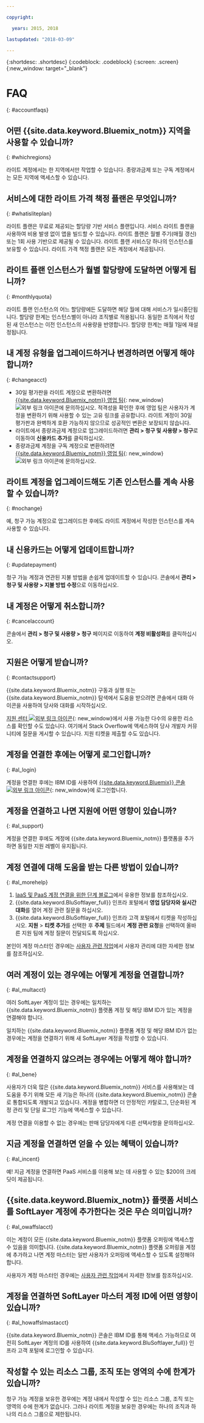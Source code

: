 ```yaml
---

copyright:

  years: 2015, 2018

lastupdated: "2018-03-09"

---
```


{:shortdesc: .shortdesc}
{:codeblock: .codeblock}
{:screen: .screen}
{:new_window: target="_blank"}

# FAQ
{: #accountfaqs}

## 어떤 {{site.data.keyword.Bluemix_notm}} 지역을 사용할 수 있습니까?
{: #whichregions}

라이트 계정에서는 한 지역에서만 작업할 수 있습니다. 종량과금제 또는 구독 계정에서는 모든 지역에 액세스할 수 있습니다.

## 서비스에 대한 라이트 가격 책정 플랜은 무엇입니까?
{: #whatisliteplan}

라이트 플랜은 무료로 제공되는 할당량 기반 서비스 플랜입니다. 서비스 라이트 플랜을 사용하여 비용 발생 없이 앱을 빌드할 수 있습니다. 라이트 플랜은 월별 주기(매월 갱신) 또는 1회 사용 기반으로 제공될 수 있습니다. 라이트 플랜 서비스당 하나의 인스턴스를 보유할 수 있습니다. 라이트 가격 책정 플랜은 모든 계정에서 제공됩니다.

## 라이트 플랜 인스턴스가 월별 할당량에 도달하면 어떻게 됩니까?
{: #monthlyquota}

라이트 플랜 인스턴스의 어느 할당량에든 도달하면 해당 월에 대해 서비스가 일시중단됩니다. 할당량 한계는 인스턴스별이 아니라 조직별로 적용됩니다. 동일한 조직에서 작성된 새 인스턴스는 이전 인스턴스의 사용량을 반영합니다. 할당량 한계는 매월 1일에 재설정됩니다. 

## 내 계정 유형을 업그레이드하거나 변경하려면 어떻게 해야 합니까?
{: #changeacct}

* 30일 평가판을 라이트 계정으로 변환하려면 [{{site.data.keyword.Bluemix_notm}} 영업 팀](https://www.ibm.com/cloud-computing/bluemix/contact-us){: new_window} ![외부 링크 아이콘](../icons/launch-glyph.svg)에 문의하십시오. 적격성을 확인한 후에 영업 팀은 사용자가 계정을 변환하기 위해 사용할 수 있는 고유 링크를 공유합니다. 라이트 계정이 30일 평가판과 완벽하게 호환 가능하지 않으므로 성공적인 변환은 보장되지 않습니다.  
* 라이트에서 종량과금제 계정으로 업그레이드하려면 **관리 > 청구 및 사용량 > 청구**로 이동하여 **신용카드 추가**를 클릭하십시오.
* 종량과금제 계정을 구독 계정으로 변환하려면 [{{site.data.keyword.Bluemix_notm}} 영업 팀](https://www.ibm.com/cloud-computing/bluemix/contact-us){: new_window} ![외부 링크 아이콘](../icons/launch-glyph.svg)에 문의하십시오.

## 라이트 계정을 업그레이드해도 기존 인스턴스를 계속 사용할 수 있습니까?
{: #nochange}

예, 청구 가능 계정으로 업그레이드한 후에도 라이트 계정에서 작성한 인스턴스를 계속 사용할 수 있습니다. 

## 내 신용카드는 어떻게 업데이트합니까?
{: #updatepayment}

청구 가능 계정과 연관된 지불 방법을 손쉽게 업데이트할 수 있습니다. 콘솔에서 **관리 > 청구 및 사용량 > 지불 방법 수정**으로 이동하십시오.

## 내 계정은 어떻게 취소합니까?
{: #cancelaccount}

콘솔에서 **관리 > 청구 및 사용량 > 청구** 페이지로 이동하여 **계정 비활성화**를 클릭하십시오.

## 지원은 어떻게 받습니까?
{: #contactsupport}

{{site.data.keyword.Bluemix_notm}} 구동과 실행 또는 {{site.data.keyword.Bluemix_notm}} 탐색에서 도움을 받으려면 콘솔에서 대화 아이콘을 사용하여 당사와 대화를 시작하십시오.

[지원 센터 ![외부 링크 아이콘](../icons/launch-glyph.svg)](https://console.bluemix.net/unifiedsupport/supportcenter){: new_window}에서 사용 가능한 다수의 유용한 리소스를 확인할 수도 있습니다. 여기에서 Stack Overflow에 액세스하여 당사 개발자 커뮤니티에 질문을 게시할 수 있습니다. 지원 티켓을 제출할 수도 있습니다.

## 계정을 연결한 후에는 어떻게 로그인합니까?
{: #al_login}

계정을 연결한 후에는 IBM ID를 사용하여 [{{site.data.keyword.Bluemix}} 콘솔 ![외부 링크 아이콘](../icons/launch-glyph.svg)](https://console.bluemix.net){: new_window}에 로그인합니다. 

## 계정을 연결하고 나면 지원에 어떤 영향이 있습니까?
{: #al_support}

계정을 연결한 후에도 계정에 {{site.data.keyword.Bluemix_notm}} 플랫폼을 추가하면 동일한 지원 레벨이 유지됩니다. 

## 계정 연결에 대해 도움을 받는 다른 방법이 있습니까? 	
{: #al_morehelp}

  1. [IaaS 및 PaaS 계정 연결을 위한 단계 블로그](https://www.ibm.com/blogs/bluemix/2018/03/follow-steps-link-iaas-paas-accounts/)에서 유용한 정보를 참조하십시오.  
  2. {{site.data.keyword.BluSoftlayer_full}} 인프라 포털에서 **영업 담당자와 실시간 대화**를 열어 계정 관련 질문을 하십시오. 
  3. {{site.data.keyword.BluSoftlayer_full}} 인프라 고객 포털에서 티켓을 작성하십시오. **지원** > **티켓 추가**를 선택한 후 **주제** 필드에서 **계정 관련 요청**을 선택하여 올바른 지원 팀에 계정 질문이 전달되도록 하십시오. 

본인이 계정 마스터인 경우에는 [사용자 관련 작업](https://console.bluemix.net/docs/iam/iamusermanage.html#iamusermanage)에서 사용자 관리에 대한 자세한 정보를 참조하십시오. 

## 여러 계정이 있는 경우에는 어떻게 계정을 연결합니까?
{: #al_multacct}

여러 SoftLayer 계정이 있는 경우에는 일치하는 {{site.data.keyword.Bluemix_notm}} 플랫폼 계정 및 해당 IBM ID가 있는 계정을 연결해야 합니다. 

일치하는 {{site.data.keyword.Bluemix_notm}} 플랫폼 계정 및 해당 IBM ID가 없는 경우에는 계정을 연결하기 위해 새 SoftLayer 계정을 작성할 수 있습니다. 

## 계정을 연결하지 않으려는 경우에는 어떻게 해야 합니까? 	
{: #al_bene}

사용자가 더욱 많은 {{site.data.keyword.Bluemix_notm}} 서비스를 사용해보는 데 도움을 주기 위해 모든 새 기능은 하나의 {{site.data.keyword.Bluemix_notm}} 콘솔로 통합되도록 개발되고 있습니다. 계정을 병합하면 더 안정적인 카탈로그, 단순화된 계정 관리 및 단일 로그인 기능에 액세스할 수 있습니다. 

계정 연결을 이용할 수 없는 경우에는 판매 담당자에게 다른 선택사항을 문의하십시오. 

## 지금 계정을 연결하면 얻을 수 있는 혜택이 있습니까? 	
{: #al_incent}

예!  지금 계정을 연결하면 PaaS 서비스를 이용해 보는 데 사용할 수 있는 $200의 크레딧이 제공됩니다. 

## {{site.data.keyword.Bluemix_notm}} 플랫폼 서비스를 SoftLayer 계정에 추가한다는 것은 무슨 의미입니까? 	
{: #al_owaffslacct}

이는 계정이 모든 {{site.data.keyword.Bluemix_notm}} 플랫폼 오퍼링에 액세스할 수 있음을 의미합니다. {{site.data.keyword.Bluemix_notm}} 플랫폼 오퍼링을 계정에 추가하고 나면 계정 마스터는 일반 사용자가 오퍼링에 액세스할 수 있도록 설정해야 합니다. 

사용자가 계정 마스터인 경우에는 [사용자 관련 작업](https://console.bluemix.net/docs/iam/iamusermanage.html#iamusermanage)에서 자세한 정보를 참조하십시오. 

## 계정을 연결하면 SoftLayer 마스터 계정 ID에 어떤 영향이 있습니까? 	
{: #al_howaffslmastacct}

{{site.data.keyword.Bluemix_notm}} 콘솔은 IBM ID를 통해 액세스 가능하므로 여전히 SoftLayer 계정의 ID를 사용하여 {{site.data.keyword.BluSoftlayer_full}} 인프라 고객 포털에 로그인할 수 있습니다. 

## 작성할 수 있는 리소스 그룹, 조직 또는 영역의 수에 한계가 있습니까?

청구 가능 계정을 보유한 경우에는 계정 내에서 작성할 수 있는 리소스 그룹, 조직 또는 영역의 수에 한계가 없습니다. 그러나 라이트 계정을 보유한 경우에는 하나의 조직과 하나의 리소스 그룹으로 제한됩니다. 
